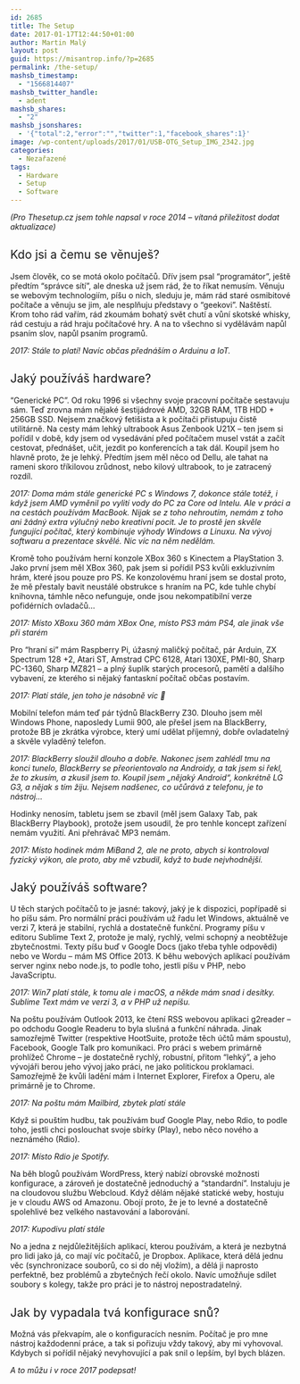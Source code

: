 ```yaml
---
id: 2685
title: The Setup
date: 2017-01-17T12:44:50+01:00
author: Martin Malý
layout: post
guid: https://misantrop.info/?p=2685
permalink: /the-setup/
mashsb_timestamp:
  - "1566814407"
mashsb_twitter_handle:
  - adent
mashsb_shares:
  - "2"
mashsb_jsonshares:
  - '{"total":2,"error":"","twitter":1,"facebook_shares":1}'
image: /wp-content/uploads/2017/01/USB-OTG_Setup_IMG_2342.jpg
categories:
  - Nezařazené
tags:
  - Hardware
  - Setup
  - Software
---
```

_(Pro Thesetup.cz jsem tohle napsal v roce 2014 &#8211; vítaná příležitost dodat aktualizace)_

## <span style="font-weight: 400;">Kdo jsi a čemu se věnuješ?</span>

<span style="font-weight: 400;">Jsem člověk, co se motá okolo počítačů. Dřív jsem psal “programátor”, ještě předtím “správce sítí”, ale dneska už jsem rád, že to říkat nemusím. Věnuju se webovým technologiím, píšu o nich, sleduju je, mám rád staré osmibitové počítače a věnuju se jim, ale nesplňuju představy o “geekovi”. Naštěstí. Krom toho rád vařím, rád zkoumám bohatý svět chutí a vůní skotské whisky, rád cestuju a rád hraju počítačové hry. A na to všechno si vydělávám napůl psaním slov, napůl psaním programů.</span>

_2017: Stále to platí! Navíc občas přednáším o Arduinu a IoT._

## <span style="font-weight: 400;">Jaký používáš hardware?</span>

<span style="font-weight: 400;">“Generické PC”. Od roku 1996 si všechny svoje pracovní počítače sestavuju sám. Teď zrovna mám nějaké šestijádrové AMD, 32GB RAM, 1TB HDD + 256GB SSD. Nejsem značkový fetišista a k počítači přistupuju čistě utilitárně. Na cesty mám lehký ultrabook Asus Zenbook U21X &#8211; ten jsem si pořídil v době, kdy jsem od vysedávání před počítačem musel vstát a začít cestovat, přednášet, učit, jezdit po konferencích a tak dál. Koupil jsem ho hlavně proto, že je lehký. Předtím jsem měl něco od Dellu, ale tahat na rameni skoro tříkilovou zrůdnost, nebo kilový ultrabook, to je zatracený rozdíl.</span>

_2017: Doma mám stále generické PC s Windows 7, dokonce stále totéž, i když jsem AMD vyměnil po vylití vody do PC za Core od Intelu. Ale v práci a na cestách používám MacBook. Nijak se z toho nehroutím, nemám z toho ani žádný extra výlučný nebo kreativní pocit. Je to prostě jen skvěle fungující počítač, který kombinuje výhody Windows a Linuxu. Na vývoj softwaru a prezentace skvělé. Nic víc na něm nedělám._

<span style="font-weight: 400;">Kromě toho používám herní konzole XBox 360 s Kinectem a PlayStation 3. Jako první jsem měl XBox 360, pak jsem si pořídil PS3 kvůli exkluzivním hrám, které jsou pouze pro PS. Ke konzolovému hraní jsem se dostal proto, že mě přestaly bavit neustálé obstrukce s hraním na PC, kde tuhle chybí knihovna, támhle něco nefunguje, onde jsou nekompatibilní verze pofidérních ovladačů…</span>

_2017: Místo XBoxu 360 mám XBox One, místo PS3 mám PS4, ale jinak vše při starém_

<span style="font-weight: 400;">Pro “hraní si” mám Raspberry Pi, úžasný maličký počítač, pár Arduin, ZX Spectrum 128 +2, Atari ST, Amstrad CPC 6128, Atari 130XE, PMI-80, Sharp PC-1360, Sharp MZ821 &#8211; a plný šuplík starých procesorů, pamětí a dalšího vybavení, ze kterého si nějaký fantaskní počítač občas postavím.</span>

_2017: Platí stále, jen toho je násobně víc 🙂_

<span style="font-weight: 400;">Mobilní telefon mám teď pár týdnů BlackBerry Z30. Dlouho jsem měl Windows Phone, naposledy Lumii 900, ale přešel jsem na BlackBerry, protože BB je zkrátka výrobce, který umí udělat příjemný, dobře ovladatelný a skvěle vyladěný telefon.</span>

_2017: BlackBerry sloužil dlouho a dobře. Nakonec jsem zahlédl tmu na konci tunelo, BlackBerry se přeorientovalo na Androidy, a tak jsem si řekl, že to zkusím, a zkusil jsem to. Koupil jsem &#8222;nějaký Android&#8220;, konkrétně LG G3, a nějak s tím žiju. Nejsem nadšenec, co učůrává z telefonu, je to nástroj&#8230;_

<span style="font-weight: 400;">Hodinky nenosím, tabletu jsem se zbavil (měl jsem Galaxy Tab, pak BlackBerry Playbook), protože jsem usoudil, že pro tenhle koncept zařízení nemám využití. Ani přehrávač MP3 nemám.<br /> </span>

_2017: Místo hodinek mám MiBand 2, ale ne proto, abych si kontroloval fyzický výkon, ale proto, aby mě vzbudil, když to bude nejvhodnější._

## <span style="font-weight: 400;">Jaký používáš software?</span>

<span style="font-weight: 400;">U těch starých počítačů to je jasné: takový, jaký je k dispozici, popřípadě si ho píšu sám. Pro normální práci používám už řadu let Windows, aktuálně ve verzi 7, která je stabilní, rychlá a dostatečně funkční. Programy píšu v editoru Sublime Text 2, protože je malý, rychlý, velmi schopný a neobtěžuje zbytečnostmi. Texty píšu buď v Google Docs (jako třeba tyhle odpovědi) nebo ve Wordu &#8211; mám MS Office 2013. K běhu webových aplikací používám server nginx nebo node.js, to podle toho, jestli píšu v PHP, nebo JavaScriptu.</span>

_2017: Win7 platí stále, k tomu ale i macOS, a někde mám snad i desítky. Sublime Text mám ve verzi 3, a v PHP už nepíšu._

<span style="font-weight: 400;">Na poštu používám Outlook 2013, ke čtení RSS webovou aplikaci g2reader &#8211; po odchodu Google Readeru to byla slušná a funkční náhrada. Jinak samozřejmě Twitter (respektive HootSuite, protože těch účtů mám spoustu), Facebook, Google Talk pro komunikaci. Pro práci s webem primárně prohlížeč Chrome &#8211; je dostatečně rychlý, robustní, přitom “lehký”, a jeho vývojáři berou jeho vývoj jako práci, ne jako politickou proklamaci. Samozřejmě že kvůli ladění mám i Internet Explorer, Firefox a Operu, ale primárně je to Chrome.</span>

_2017: Na poštu mám Mailbird, zbytek platí stále_

<span style="font-weight: 400;">Když si pouštím hudbu, tak používám buď Google Play, nebo Rdio, to podle toho, jestli chci poslouchat svoje sbírky (Play), nebo něco nového a neznámého (Rdio).</span>

_2017: Místo Rdio je Spotify._

<span style="font-weight: 400;">Na běh blogů používám WordPress, který nabízí obrovské možnosti konfigurace, a zároveň je dostatečně jednoduchý a “standardní”. Instaluju je na cloudovou službu Webcloud. Když dělám nějaké statické weby, hostuju je v cloudu AWS od Amazonu. Obojí proto, že je to levné a dostatečně spolehlivé bez velkého nastavování a laborování.</span>

_2017: Kupodivu platí stále_

<span style="font-weight: 400;">No a jedna z nejdůležitějších aplikací, kterou používám, a která je nezbytná pro lidi jako já, co mají víc počítačů, je Dropbox. Aplikace, která dělá jednu věc (synchronizace souborů, co si do něj vložím), a dělá ji naprosto perfektně, bez problémů a zbytečných řečí okolo. Navíc umožňuje sdílet soubory s kolegy, takže pro práci je to nástroj nepostradatelný.</span>

## <span style="font-weight: 400;">Jak by vypadala tvá konfigurace snů?</span>

<span style="font-weight: 400;">Možná vás překvapím, ale o konfiguracích nesním. Počítač je pro mne nástroj každodenní práce, a tak si pořizuju vždy takový, aby mi vyhovoval. Kdybych si pořídil nějaký nevyhovující a pak snil o lepším, byl bych blázen.</span>

_A to můžu i v roce 2017 podepsat!_